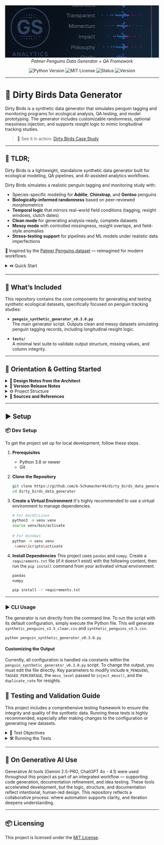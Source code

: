 <file name=0 path=/Users/garrettschumacher/Documents/git_repos/dirty_birds_data_generator/README.md><p align="center">
  <img src="dark_logo_banner.png" width="1000"/>
  <br>
  <em>Palmer Penguins Data Generator + QA Framework</em>
</p>

<p align="center">
  <img alt="Python Version" src="https://img.shields.io/badge/python-3.8+-blue.svg">
  <img alt="MIT License" src="https://img.shields.io/badge/license-MIT-blue">
  <img alt="Status" src="https://img.shields.io/badge/status-alpha-lightgrey">
  <img alt="Version" src="https://img.shields.io/badge/version-v0.3.0-blueviolet">
</p>

---

# 🐧 Dirty Birds Data Generator

Dirty Birds is a synthetic data generator that simulates penguin tagging and monitoring programs for ecological analysis, QA testing, and model prototyping. The generator includes customizable randomness, optional messiness injection, and supports resight logic to mimic longitudinal tracking studies.

>📸 See it in action: [Dirty Birds Case Study](https://github.com/G-Schumacher44/dirty_birds_case_study)

___


## 🧩 TLDR;

Dirty Birds is a lightweight, standalone synthetic data generator built for ecological modeling, QA pipelines, and AI-assisted analytics workflows.

Dirty Birds simulates a realistic penguin tagging and monitoring study with:

- Species-specific modeling for **Adélie**, **Chinstrap**, and **Gentoo** penguins  
- **Biologically-informed randomness** based on peer-reviewed morphometrics  
- **Temporal logic** that mirrors real-world field conditions (tagging, resight windows, clutch dates)  
- **Clean mode** for generating analysis-ready, complete datasets  
- **Messy mode** with controlled missingness, resight overlaps, and field-style anomalies  
- **Stress-testing support** for pipelines and ML models under realistic data imperfections

🧠 Inspired by the [Palmer Penguins dataset](https://github.com/allisonhorst/palmerpenguins) — reimagined for modern workflows.

<details>
<summary> ⏯️ Quick Start</summary>
<br>

1. **Clone the repository**  
   
   ```bash
   git clone https://github.com/G-Schumacher44/dirty_birds_data_generator.git
   cd dirty_birds_data_generator
    ```

2.	**(Optional) Create a virtual environment**

    ```bash
    python -m venv venv
    source venv/bin/activate  # or venv\Scripts\activate on Windows
    pip install -r requirements.txt
    ```
3.	**Run the generator (default config, clean data)**

    ```bash
    python penguin_synthetic_generator_v0.3.0.py
    ```

</details>

---

## 📐 What’s Included

This repository contains the core components for generating and testing synthetic ecological datasets, specifically focused on penguin tracking studies:

- **`penguin_synthetic_generator_v0.3.0.py`**  
  The main generator script. Outputs clean and messy datasets simulating penguin tagging records, including longitudinal resight logic.

- **`tests/`**  
  A minimal test suite to validate output structure, missing values, and column integrity.

---

## 🧭 Orientation & Getting Started

<details>
<summary><strong>🧠 Design Notes from the Architect</strong></summary>
<br>
Dirty Birds was created to fill the gap between clean, curated demo datasets and the messy, complex data typical in ecological fieldwork.

The original [Palmer Penguins dataset](https://github.com/allisonhorst/palmerpenguins) is widely used for teaching and modeling, but it lacks longitudinal structure, controlled messiness, and metadata variation. Dirty Birds addresses these limitations with:

- Multi-species support (Adélie, Chinstrap, Gentoo)  
- Realistic morphometric ranges based on field data  
- Simulated tagging, resight patterns, and seasonal clutch events  
- Field-like artifacts: missing values, duplicates, partial records  
- A **tiered realism system**: from clean, analysis-ready outputs to messy, field-style datasets for pipeline testing and skill building

The goal was not just to replicate a dataset — but to simulate real-world constraints. Dirty Birds helps teams validate pipelines, stress-test models, and teach robust data practices with credible synthetic data grounded in ecological research.

</details>

</details>

<details>
<summary><strong>🫆 Version Release Notes</strong></summary>

### ✅ v0.3.0 (Current)

This version introduces significant enhancements to the data generation logic, focusing on deeper ecological realism and more complex data quality challenges.

**✨ New Features**

- **Clutch & Egg-Laying Logic**: The generator now simulates clutch completion and egg-laying dates.
  - `clutch_completion` column added, with probabilities based on species.
  - `date_egg` column added, calculated relative to the capture date for successful clutches.
- **Advanced Health Status Modeling**: Health status is now dynamically calculated based on a combination of factors:
  - Body mass relative to species-specific means.
  - Colony-based "stress factors" that impact health thresholds.
  - Species-specific fragility modifiers.
- **Longitudinal Resight Duplication**: The script now simulates longitudinal studies by creating "resighted" penguin records.
  - Duplicates a configurable percentage of records.
  - Advances the `capture_date` and `age_group` for resighted penguins.
  - Applies slight "drift" to biometric measurements over time.

**🛠️ Improvements**

- **Refined Messiness Injection**: The `inject_mess` function is more sophisticated, adding new types of data corruption:
  - More plausible outliers for biometric measurements, constrained within biological bounds.
  - A wider variety of typos and invalid formats for categorical data (`sex`, `age_group`, `colony_id`).
  - Corrupted and invalid date formats.
- **Ecological Weighting**: Penguin generation now uses weighted probabilities for colony assignment and age groups, creating a more realistic population distribution.
- **Dedicated Species Missingness**: A new function specifically injects `NaN` values into the `species` column to better simulate a common field data issue.
- **Study Name Generation**: A `study_name` (e.g., `PAPRI2023`) is now generated based on the capture year, mimicking real project identifiers.

---

### 🔮 v0.4.0 (Planned)

(more robust tagging systems, yaml configuration<move to an agnostic system that can generate any species style data>)

</details>

</details> 

<details>
<summary>⚙️ Project Structure</summary>

```
dirty_birds_data_generator/
│
├── .gitignore                  # Specifies files and directories to be ignored by Git.
│
├── penguin_synthetic_generator_v0.3.0.py  # The core data generation script.
│
├── pytests/                      # Directory containing all tests for the project.
│   └── test_penguin_generator.py # Pytest suite to validate the generator's output.
│
├── README.md                   # This documentation file.
│
├── requirements.txt            # (Recommended) Lists Python dependencies for the project.
│
└── *.csv                       # Generated output files (ignored by .gitignore).
    ├── synthetic_penguins_v3.5_clean.csv # The clean, analysis-ready dataset.
    └── synthetic_penguins_v3.5.csv       # The messy dataset with injected errors.
```

</details>

<details>
<summary><strong>📖 Sources and References</strong></summary>

**📚 Research-Backed Design**

The generator is grounded in real-world penguin research.

I based colony sizes on published ecological studies, modeled species-specific morphometrics using real measurements, and designed the temporal structure (e.g. tag dates, egg laying, resight windows) to mirror field realities.

Even the injected messiness — like partial sex assignments, missing weights, or resight overlaps — was crafted based on documented fieldwork constraints and data collection patterns.

Behind this generator is a layer of ecological research: peer-reviewed literature, dataset audits, and tagging program documentation all informed the logic. Our goal was to build not just plausible data — but credible synthetic data.

**Sources**

- [Palmer Penguins Extended Dataset (Kaggle)](https://www.kaggle.com/datasets/samybaladram/palmers-penguin-dataset-extended)  
  *(used as a baseline dataset for structure and values across key features)*
- [Original Palmer Penguins R package](https://github.com/allisonhorst/palmerpenguins)  
  *(provided foundational variable definitions and column semantics)*
- [USAP Continental Field Manual (2024)](https://www.usap.gov/usapgov/travelAndDeployment/documents/Continental-Field-Manual-2024.pdf)  
  *(used for tag/resight timing and field logistics modeling)*
- [Adélie Penguin Breeding Census – AADC Collection #154](https://data.aad.gov.au/aadc/biodiversity/display_collection.cfm?collection_id=154)  
  *(used for colony size distributions, clutch timing patterns, and site-specific breeding variability)*
- [Ropert‑Coudert et al. (2018) – *Two Massive Breeding Failures in an Adélie Colony*](https://doi.org/10.3389/fmars.2018.00264)  
  *(used to model temporal breeding variability and extreme event scenarios)*
- [Schmidt et al. (2021) – *Sub-Colony Habitat & Reproductive Success in Adélie Penguins*](https://doi.org/10.1038/s41598-021-94861-7)  
  *(used to parameterize habitat-scale effects on nest success rates)*
- [Palmer Station Morphometric Dataset (2007–2009, EDI)](https://data.key2stats.com/data-set/view/1299)  
  *(public-domain measurements of bill length, depth, flipper length, body mass, and sex across Adélie, Chinstrap, and Gentoo penguins — used to model species-specific distributions and dimorphism)*
- [Tyler et al. (2020) – *Morphometric & Genetic Evidence for Four Gentoo Penguin Clades*](https://doi.org/10.1002/ece3.6973)  
  *(used to parameterize Gentoo body size, bill morphology, and subspecies variation)*
- [Fattorini & Olmastroni (2021) – *Morphometric Sexing in Adélie Penguins*](https://doi.org/10.1007/s00300-021-02893-6)  
  *(used to model bill length, bill depth, body mass, and sex-based morphometric differences)*

</details>

---

## ▶️ Setup 

### 📦 Dev Setup

To get the project set up for local development, follow these steps.

1.  **Prerequisites**
    - Python 3.8 or newer
    - Git

2.  **Clone the Repository**
    ```bash
    git clone https://github.com/G-Schumacher44/dirty_birds_data_generator.git
    cd dirty_birds_data_generator
    ```

3.  **Create a Virtual Environment**
    It's highly recommended to use a virtual environment to manage dependencies.
    ```bash
    # For macOS/Linux
    python3 -m venv venv
    source venv/bin/activate

    # For Windows
    python -m venv venv
    .\venv\Scripts\activate
    ```

4.  **Install Dependencies**
    This project uses `pandas` and `numpy`. Create a `requirements.txt` file (if it doesn't exist) with the following content, then run the `pip install` command from your activated virtual environment.
    ```txt
    pandas
    numpy
    ```
    ```bash
    pip install -r requirements.txt
    ```

___

### ▶️ CLI Usage

The generator is run directly from the command line. To run the script with its default configuration, simply execute the Python file. This will generate `synthetic_penguins_v3.5_clean.csv` and `synthetic_penguins_v3.5.csv`.

```bash
python penguin_synthetic_generator_v0.3.0.py
```

#### Customizing the Output

Currently, all configuration is handled via constants within the `penguin_synthetic_generator_v0.3.0.py` script. To change the output, you must edit the file directly. Key parameters to modify include `N_PENGUINS`, `TAGGED_PERCENTAGE`, the `mess_level` passed to `inject_mess()`, and the `duplicate_rate` for resights.

## 🧪 Testing and Validation Guide

This project includes a comprehensive testing framework to ensure the integrity and quality of the synthetic data. Running these tests is highly recommended, especially after making changes to the configuration or generating new datasets.

<details>
<summary>🎯 Test Objectives</summary>


</details>  

<details>
<summary>🛠️ Running the Tests</summary>


</details>

___

## 🤝 On Generative AI Use

Generative AI tools (Gemini 2.5-PRO, ChatGPT 4o - 4.1) were used throughout this project as part of an integrated workflow — supporting code generation, documentation refinement, and idea testing. These tools accelerated development, but the logic, structure, and documentation reflect intentional, human-led design. This repository reflects a collaborative process: where automation supports clarity, and iteration deepens understanding.

---

## 📦 Licensing

This project is licensed under the [MIT License](LICENSE).</file>
